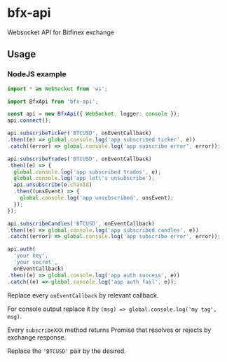 # bfx-api

Websocket API for Bitfinex exchange

## Usage

### NodeJS example

``` typescript
import * as WebSocket from 'ws';

import BfxApi from 'bfx-api';

const api = new BfxApi({ WebSocket, logger: console });
api.connect();

api.subscribeTicker('BTCUSD', onEventCallback)
.then((e) => global.console.log('app subscribed ticker', e))
.catch((error) => global.console.log('app subscribe error', error));

api.subscribeTrades('BTCUSD', onEventCallback)
.then((e) => {
  global.console.log('app subscribed trades', e);
  global.console.log('app let\'s unsubscribe');
  api.unsubscribe(e.chanId)
  .then((unsEvent) => {
    global.console.log('app unsubscribed', unsEvent);
  });
});

api.subscribeCandles('BTCUSD', onEventCallback)
.then((e) => global.console.log('app subscribed candles', e))
.catch((error) => global.console.log('app subscribe error', error));

api.auth(
  'your key',
  'your secret',
  onEventCallback)
.then((e) => global.console.log('app auth success', e))
.catch((e) => global.console.log('app auth fail', e));
```

Replace every `onEventCallback` by relevant callback.

For console output replace it by `(msg) => global.console.log('my tag', msg)`.

Every `subscribeXXX` method returns Promise that resolves or rejects by exchange response.

Replace the `'BTCUSD'` pair by the desired.
